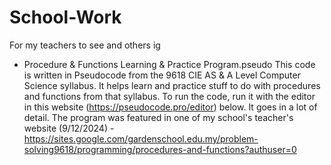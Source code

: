 # School-Work
For my teachers to see and others ig

- Procedure & Functions Learning & Practice Program.pseudo
This code is written in Pseudocode from the 9618 CIE AS & A Level Computer Science syllabus. It helps learn and practice stuff to do with procedures and functions from that syllabus. To run the code, run it with the editor in this website (https://pseudocode.pro/editor) below. It goes in a lot of detail.
The program was featured in one of my school's teacher's website (9/12/2024) - https://sites.google.com/gardenschool.edu.my/problem-solving9618/programming/procedures-and-functions?authuser=0
